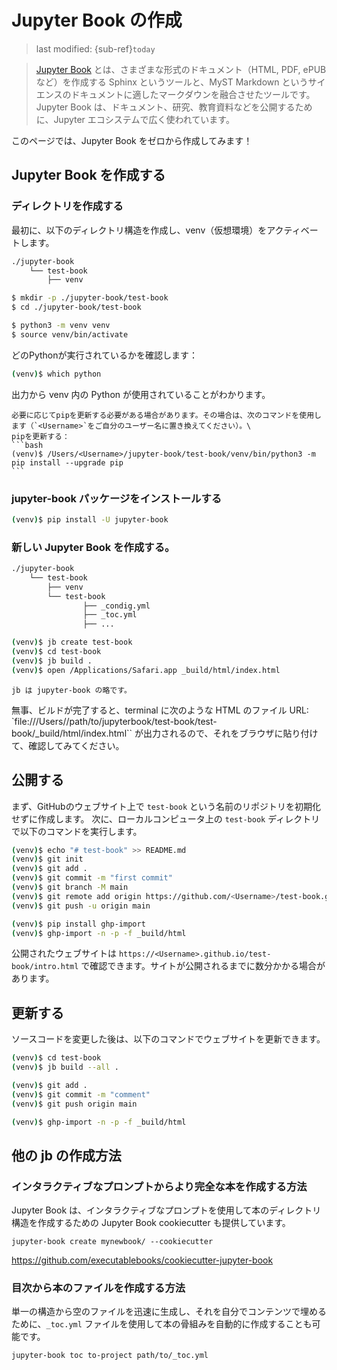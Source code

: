 # Jupyter Book の作成
> last modified: {sub-ref}`today`

> [Jupyter Book](https://jupyterbook.org/en/stable/intro.html) とは、さまざまな形式のドキュメント（HTML, PDF, ePUB など）を作成する Sphinx というツールと、MyST Markdown というサイエンスのドキュメントに適したマークダウンを融合させたツールです。Jupyter Book は、ドキュメント、研究、教育資料などを公開するために、Jupyter エコシステムで広く使われています。

このページでは、Jupyter Book をゼロから作成してみます！

## Jupyter Book を作成する

### ディレクトリを作成する
最初に、以下のディレクトリ構造を作成し、venv（仮想環境）をアクティベートします。

```bash
./jupyter-book
	└── test-book
	    ├── venv
```

```bash
$ mkdir -p ./jupyter-book/test-book
$ cd ./jupyter-book/test-book

$ python3 -m venv venv
$ source venv/bin/activate
```

どのPythonが実行されているかを確認します：
```bash
(venv)$ which python
```
出力から venv 内の Python が使用されていることがわかります。


````{note}
必要に応じてpipを更新する必要がある場合があります。その場合は、次のコマンドを使用します（`<Username>`をご自分のユーザー名に置き換えてください）。\
pipを更新する：
```bash
(venv)$ /Users/<Username>/jupyter-book/test-book/venv/bin/python3 -m pip install --upgrade pip
```
````


### jupyter-book パッケージをインストールする
```bash
(venv)$ pip install -U jupyter-book
```

### 新しい Jupyter Book を作成する。
```bash
./jupyter-book
	└── test-book
	    ├── venv
	    └── test-book
                ├── _condig.yml
                ├── _toc.yml
                ├── ...
```

```bash
(venv)$ jb create test-book
(venv)$ cd test-book
(venv)$ jb build .
(venv)$ open /Applications/Safari.app _build/html/index.html
```

```{note}
jb は jupyter-book の略です。
```

無事、ビルドが完了すると、terminal に次のような HTML のファイル URL: `file:///Users/<Username>/path/to/jupyterbook/test-book/test-book/_build/html/index.html`` が出力されるので、それをブラウザに貼り付けて、確認してみてください。


## 公開する
まず、GitHubのウェブサイト上で `test-book` という名前のリポジトリを初期化せずに作成します。
次に、ローカルコンピュータ上の `test-book` ディレクトリで以下のコマンドを実行します。
```bash
(venv)$ echo "# test-book" >> README.md
(venv)$ git init
(venv)$ git add .
(venv)$ git commit -m "first commit"
(venv)$ git branch -M main
(venv)$ git remote add origin https://github.com/<Username>/test-book.git
(venv)$ git push -u origin main
```

```bash
(venv)$ pip install ghp-import
(venv)$ ghp-import -n -p -f _build/html
```

公開されたウェブサイトは `https://<Username>.github.io/test-book/intro.html` で確認できます。サイトが公開されるまでに数分かかる場合があります。


## 更新する
ソースコードを変更した後は、以下のコマンドでウェブサイトを更新できます。

```bash
(venv)$ cd test-book
(venv)$ jb build --all .

(venv)$ git add .
(venv)$ git commit -m "comment"
(venv)$ git push origin main

(venv)$ ghp-import -n -p -f _build/html
```


## 他の jb の作成方法
### インタラクティブなプロンプトからより完全な本を作成する方法

Jupyter Book は、インタラクティブなプロンプトを使用して本のディレクトリ構造を作成するための Jupyter Book cookiecutter も提供しています。
```
jupyter-book create mynewbook/ --cookiecutter
```
https://github.com/executablebooks/cookiecutter-jupyter-book

### 目次から本のファイルを作成する方法
単一の構造から空のファイルを迅速に生成し、それを自分でコンテンツで埋めるために、`_toc.yml` ファイルを使用して本の骨組みを自動的に作成することも可能です。
```
jupyter-book toc to-project path/to/_toc.yml
```